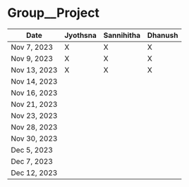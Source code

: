 # Group__Project

| Date       | Jyothsna        | Sannihitha       | Dhanush          |    
|------------|-----------------|------------------|------------------|
| Nov 7, 2023|    X            |        X         |       X         |
| Nov 9, 2023|    X            |        X          |       X         |
| Nov 13, 2023|   X            |        X          |       X         |
| Nov 14, 2023|              |                  |                  |
| Nov 16, 2023|                |                  |                  |
| Nov 21, 2023|                |                  |                  |
| Nov 23, 2023|                |                  |                  |
| Nov 28, 2023|                |                  |                  |
| Nov 30, 2023|                |                  |                  |
| Dec 5, 2023 |                |                  |                  |
| Dec 7, 2023 |                |                  |                  |
| Dec 12, 2023|                |                  |                  |
